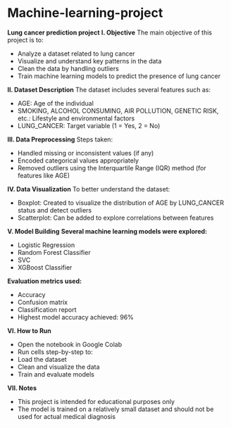 # Machine-learning-project
**Lung cancer prediction project**
**I. Objective**
The main objective of this project is to:
- Analyze a dataset related to lung cancer
- Visualize and understand key patterns in the data
- Clean the data by handling outliers
- Train machine learning models to predict the presence of lung cancer

**II. Dataset Description**
The dataset includes several features such as:
- AGE: Age of the individual
- SMOKING, ALCOHOL CONSUMING, AIR POLLUTION, GENETIC RISK, etc.: Lifestyle and environmental factors
- LUNG_CANCER: Target variable (1 = Yes, 2 = No)

**III. Data Preprocessing**
Steps taken:
- Handled missing or inconsistent values (if any)
- Encoded categorical values appropriately
- Removed outliers using the Interquartile Range (IQR) method (for features like AGE)

**IV. Data Visualization**
To better understand the dataset:
- Boxplot: Created to visualize the distribution of AGE by LUNG_CANCER status and detect outliers
- Scatterplot: Can be added to explore correlations between features

**V. Model Building**
**Several machine learning models were explored:**
- Logistic Regression
- Random Forest Classifier
- SVC
- XGBoost Classifier

**Evaluation metrics used:**
- Accuracy
- Confusion matrix
- Classification report
- Highest model accuracy achieved: 96%

**VI. How to Run**
- Open the notebook in Google Colab 
- Run cells step-by-step to:
- Load the dataset
- Clean and visualize the data
- Train and evaluate models

**VII. Notes**
- This project is intended for educational purposes only
- The model is trained on a relatively small dataset and should not be used for actual medical diagnosis
